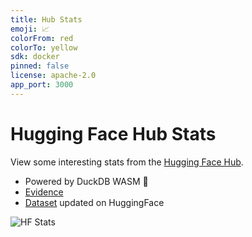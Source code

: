 ```yaml
---
title: Hub Stats
emoji: 📈
colorFrom: red
colorTo: yellow
sdk: docker
pinned: false
license: apache-2.0
app_port: 3000
---
```

# Hugging Face Hub Stats

View some interesting stats from the [Hugging Face Hub](https://huggingface.co/).

- Powered by DuckDB WASM 🦆
- [Evidence](https://evidence.dev)
- [Dataset](https://huggingface.co/datasets/cfahlgren1/hub-stats) updated on HuggingFace

![HF Stats](./stats.png)
